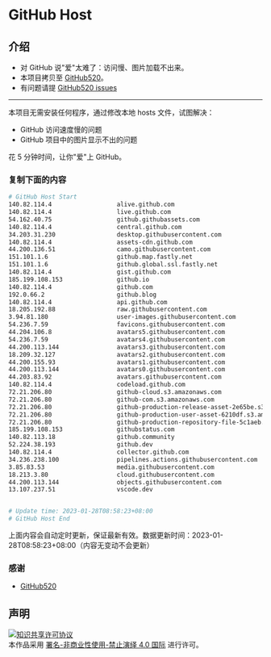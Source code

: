 # GitHub Host
## 介绍
- 对 GitHub 说"爱"太难了：访问慢、图片加载不出来。
- 本项目拷贝至 [GitHub520](https://github.com/521xueweihan/GitHub520)。
- 有问题请提 [GitHub520 issues](https://github.com/521xueweihan/GitHub520/issues/new)

---

本项目无需安装任何程序，通过修改本地 hosts 文件，试图解决：
- GitHub 访问速度慢的问题
- GitHub 项目中的图片显示不出的问题

花 5 分钟时间，让你"爱"上 GitHub。

### 复制下面的内容
```bash
# GitHub Host Start
140.82.114.4                  alive.github.com
140.82.114.4                  live.github.com
54.162.40.75                  github.githubassets.com
140.82.114.4                  central.github.com
34.203.31.230                 desktop.githubusercontent.com
140.82.114.4                  assets-cdn.github.com
44.200.136.51                 camo.githubusercontent.com
151.101.1.6                   github.map.fastly.net
151.101.1.6                   github.global.ssl.fastly.net
140.82.114.4                  gist.github.com
185.199.108.153               github.io
140.82.114.4                  github.com
192.0.66.2                    github.blog
140.82.114.4                  api.github.com
18.205.192.88                 raw.githubusercontent.com
3.94.81.180                   user-images.githubusercontent.com
54.236.7.59                   favicons.githubusercontent.com
44.204.106.8                  avatars5.githubusercontent.com
54.236.7.59                   avatars4.githubusercontent.com
44.200.113.144                avatars3.githubusercontent.com
18.209.32.127                 avatars2.githubusercontent.com
44.200.155.93                 avatars1.githubusercontent.com
44.200.113.144                avatars0.githubusercontent.com
44.203.83.92                  avatars.githubusercontent.com
140.82.114.4                  codeload.github.com
72.21.206.80                  github-cloud.s3.amazonaws.com
72.21.206.80                  github-com.s3.amazonaws.com
72.21.206.80                  github-production-release-asset-2e65be.s3.amazonaws.com
72.21.206.80                  github-production-user-asset-6210df.s3.amazonaws.com
72.21.206.80                  github-production-repository-file-5c1aeb.s3.amazonaws.com
185.199.108.153               githubstatus.com
140.82.113.18                 github.community
52.224.38.193                 github.dev
140.82.114.4                  collector.github.com
34.236.238.100                pipelines.actions.githubusercontent.com
3.85.83.53                    media.githubusercontent.com
18.213.3.80                   cloud.githubusercontent.com
44.200.113.144                objects.githubusercontent.com
13.107.237.51                 vscode.dev


# Update time: 2023-01-28T08:58:23+08:00
# GitHub Host End

```
上面内容会自动定时更新，保证最新有效。数据更新时间：2023-01-28T08:58:23+08:00（内容无变动不会更新）

### 感谢

- [GitHub520](https://github.com/521xueweihan/GitHub520)

## 声明
<a rel="license" href="https://creativecommons.org/licenses/by-nc-nd/4.0/deed.zh"><img alt="知识共享许可协议" style="border-width: 0" src="https://licensebuttons.net/l/by-nc-nd/4.0/88x31.png"></a><br>本作品采用 <a rel="license" href="https://creativecommons.org/licenses/by-nc-nd/4.0/deed.zh">署名-非商业性使用-禁止演绎 4.0 国际</a> 进行许可。